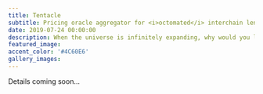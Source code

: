 ```yaml
---
title: Tentacle
subtitle: Pricing oracle aggregator for <i>octomated</i> interchain lending — Q4, 2020.
date: 2019-07-24 00:00:00
description: When the universe is infinitely expanding, why would you limit your yield farming to the earth? There's a whole galaxy of gains to wrap your space tentacles around.
featured_image: 
accent_color: '#4C60E6'
gallery_images: 
---
```

Details coming soon...
